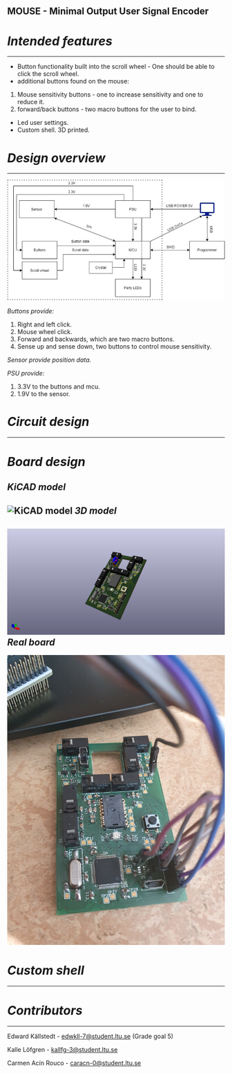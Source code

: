 ## MOUSE - Minimal Output User Signal Encoder

# _**Intended features**_
-----------
- Button functionality built into the scroll wheel - One should be able to click the scroll wheel.
- additional buttons found on the mouse: 
1. Mouse sensitivity buttons - one to increase sensitivity and one to reduce it.
2. forward/back buttons - two macro buttons for the user to bind.

- Led user settings.
- Custom shell. 3D printed.

# _**Design overview**_
-----------
![Overview diagram](Pictures/Gaming_Mouse.jpg)

_Buttons provide:_
1. Right and left click.
2. Mouse wheel click.
3. Forward and backwards, which are two macro buttons.
4. Sense up and sense down, two buttons to control mouse sensitivity.

_Sensor provide position data._

_PSU provide:_
1. 3.3V to the buttons and mcu.
2. 1.9V to the sensor.

# _**Circuit design**_
-----------

# _**Board design**_
_**KiCAD model**_
-----------
![KiCAD model](Pictures/Insert_name_here.png)
_**3D model**_
-----------
![3D model diagram](Pictures/3d_board.png)
_**Real board**_
-----------
![Real board picture](Pictures/Real_board.jpg)

# _**Custom shell**_
-----------

# **_Contributors_**
-----------

Edward Källstedt - edwkll-7@student.ltu.se (Grade goal 5)

Kalle Löfgren - kallfg-3@student.ltu.se

Carmen Acín Rouco - caracn-0@student.ltu.se
